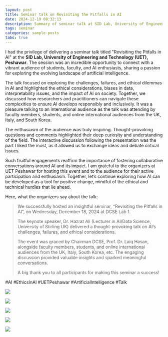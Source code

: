 ```yaml
---
layout: post
title: Seminar talk on Revisiting the Pitfalls in AI
date: 2024-12-19 08:32:13
description: Summary of seminar talk at SID Lab, University of Engineering and Technology Peshawar
tags: seminar
categories: sample-posts
tabs: true
---
```


I had the privilege of delivering a seminar talk titled "Revisiting the Pitfalls in AI" at the **SID Lab, University of Engineering and Technology (UET), Peshawar**. The session was an incredible opportunity to connect with a vibrant audience of students, faculty, and AI enthusiasts, sharing a passion for exploring the evolving landscape of artificial intelligence.

The talk focused on exploring the challenges, failures, and ethical dilemmas in AI and highlighted the ethical considerations, biases in data, interpretability issues, and the impact of AI on society. Together, we discussed how researchers and practitioners can navigate these complexities to ensure AI develops responsibly and inclusively. It was a pleasure talking to an international audience as the talk was attending by faculty members, students, and online international audiences from the UK, Italy, and South Korea.

The enthusiasm of the audience was truly inspiring. Thought-provoking questions and comments highlighted their deep curiosity and understanding of the field. The interactive discussion following the presentation was the part I liked the most, as it allowed us to exchange ideas and debate critical issues.

Such fruitful engagements reaffirm the importance of fostering collaborative conversations around AI and its impact. I am grateful to the organizers at UET Peshawar for hosting this event and to the audience for their active participation and enthusiasm. Together, let’s continue exploring how AI can be developed as a tool for positive change, mindful of the ethical and technical hurdles that lie ahead.

Here, what the organizers say about the talk:

> We successfully hosted an insightful seminar, “Revisiting the Pitfalls in AI”, on Wednesday, December 18, 2024 at DCSE Lab 1.
>
> The keynote speaker, Dr. Hazrat Ali (Lecturer in AI/Data Science, University of Stirling UK) delivered a thought-provoking talk on AI’s challenges, failures, and ethical considerations.
>
> The event was graced by Chairman DCSE, Prof. Dr. Laiq Hasan, alongside faculty members, students, and online international audiences from the UK, Italy, South Korea, etc. The engaging discussion provided valuable insights and sparked meaningful conversations.
> 
> A big thank you to all participants for making this seminar a success!

#AI #EthicsInAI #UETPeshawar #ArtificialIntelligence #Talk

![](https://hazratali.github.io/assets/img/img_seminar_uet_1.jpg)

![](https://hazratali.github.io/assets/img/img_seminar_uet_2.jpg)

![](https://hazratali.github.io/assets/img/img_seminar_uet_3.jpg)

![](https://hazratali.github.io/assets/img/img_seminar_uet_4.png)

![](https://hazratali.github.io/assets/img/img_seminar_uet_5.png)





